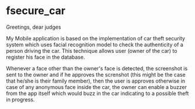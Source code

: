 # fsecure_car

Greetings, dear judges

My Mobile application is based on the implementation of car theft security system which uses facial recognition model to check the authenticity of a person driving the car.
This technique allows user (owner of the car) to register his face in the database.


Whenever a face other than the owner's face is detected, the screenshot is sent to the owner and if he approves the screnshot (this might be the case that he/she is their family member), then the user is approves otherwise in case of any anonymous face inside the car, the owner can enable a buzzer from the app itself which would buzz in the car indicating to a possible theft in progress.
